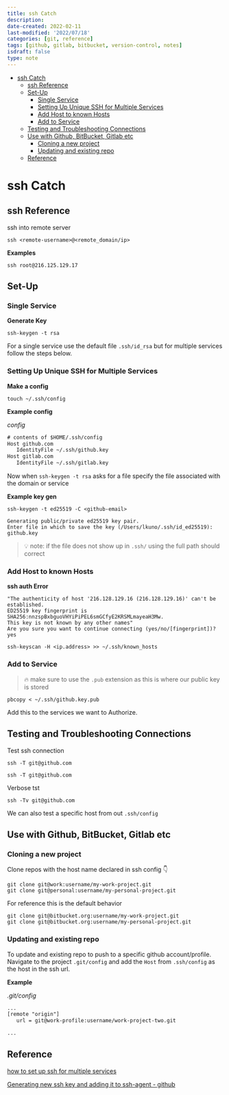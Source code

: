 ```yaml
---
title: ssh Catch
description:
date-created: 2022-02-11
last-modified: '2022/07/18'
categories: [git, reference]
tags: [github, gitlab, bitbucket, version-control, notes]
isdraft: false
type: note
---
```


- [ssh Catch](#ssh-catch)
  - [ssh Reference](#ssh-reference)
  - [Set-Up](#set-up)
    - [Single Service](#single-service)
    - [Setting Up Unique SSH for Multiple Services](#setting-up-unique-ssh-for-multiple-services)
    - [Add Host to known Hosts](#add-host-to-known-hosts)
    - [Add to Service](#add-to-service)
  - [Testing and Troubleshooting Connections](#testing-and-troubleshooting-connections)
  - [Use with Github, BitBucket, Gitlab etc](#use-with-github-bitbucket-gitlab-etc)
    - [Cloning a new project](#cloning-a-new-project)
    - [Updating and existing repo](#updating-and-existing-repo)
  - [Reference](#reference)

# ssh Catch

## ssh Reference

ssh into remote server

```shell
ssh <remote-username>@<remote_domain/ip>
```

**Examples**

```shell
ssh root@216.125.129.17
```

## Set-Up

### Single Service

**Generate Key**

```shell
ssh-keygen -t rsa
```

For a single service use the default file `.ssh/id_rsa` but for multiple services follow the steps below.

### Setting Up Unique SSH for Multiple Services

**Make a config**

```shell
touch ~/.ssh/config
```

**Example config**

_config_

```txt
# contents of $HOME/.ssh/config
Host github.com
   IdentityFile ~/.ssh/github.key
Host gitlab.com
   IdentityFile ~/.ssh/gitlab.key
```

Now when `ssh-keygen -t rsa` asks for a file specify the file associated with the domain or service

**Example key gen**

```shell
ssh-keygen -t ed25519 -C <github-email>
```

```
Generating public/private ed25519 key pair.
Enter file in which to save the key (/Users/lkuno/.ssh/id_ed25519): github.key
```

> 💡 note: if the file does not show up in `.ssh/` using the full path should correct

### Add Host to known Hosts

**ssh auth Error**

```shell
"The authenticity of host '216.128.129.16 (216.128.129.16)' can't be established.
ED25519 key fingerprint is SHA256:nnzspBxbguoVHYiPiPEL6smGCfyE2KRSMLmayeaH3Mw.
This key is not known by any other names"
Are you sure you want to continue connecting (yes/no/[fingerprint])? yes
```

```shell
ssh-keyscan -H <ip.address> >> ~/.ssh/known_hosts
```

### Add to Service

> 🔥 make sure to use the `.pub` extension as this is where our public key is stored

```shell
pbcopy < ~/.ssh/github.key.pub
```

Add this to the services we want to Authorize.

## Testing and Troubleshooting Connections

Test ssh connection

```shell
ssh -T git@github.com
```

```shell
ssh -T git@github.com
```

Verbose tst

```shell
ssh -Tv git@github.com
```

We can also test a specific host from out `.ssh/config`

## Use with Github, BitBucket, Gitlab etc

### Cloning a new project

Clone repos with the host name declared in ssh config 👇

```
git clone git@work:username/my-work-project.git
git clone git@personal:username/my-personal-project.git
```

For reference this is the default behavior

```
git clone git@bitbucket.org:username/my-work-project.git
git clone git@bitbucket.org:username/my-personal-project.git
```

### Updating and existing repo

To update and existing repo to push to a specific github account/profile. Navigate to the project `.git/config` and add the `Host` from `.ssh/config` as the host in the ssh url.

**Example**

_.git/config_

```txt
...
[remote "origin"]
   url = git@work-profile:username/work-project-two.git

...
```

## Reference

[how to set up ssh for multiple services](https://nerderati.com/2011/03/17/simplify-your-life-with-an-ssh-config-file/)

[Generating new ssh key and adding it to ssh-agent - github](https://docs.github.com/en/authentication/connecting-to-github-with-ssh/generating-a-new-ssh-key-and-adding-it-to-the-ssh-agent)
